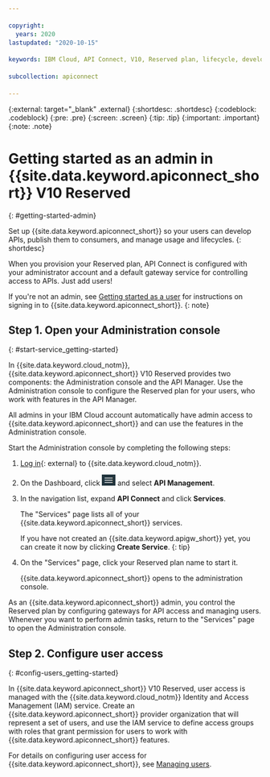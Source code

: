 ```yaml
---

copyright:
  years: 2020
lastupdated: "2020-10-15"

keywords: IBM Cloud, API Connect, V10, Reserved plan, lifecycle, develop, create, manage, API

subcollection: apiconnect

---
```


{:external: target="_blank" .external} 
{:shortdesc: .shortdesc}
{:codeblock: .codeblock}
{:pre: .pre}
{:screen: .screen}
{:tip: .tip}
{:important: .important}
{:note: .note}

# Getting started as an admin in {{site.data.keyword.apiconnect_short}} V10 Reserved
{: #getting-started-admin}

Set up {{site.data.keyword.apiconnect_short}} so your users can develop APIs, publish them to consumers, and manage usage and lifecycles. 
{: shortdesc}

When you provision your Reserved plan, API Connect is configured with your administrator account and a default gateway service for controlling access to APIs. Just add users!

If you're not an admin, see [Getting started as a user](/docs/apiconnect?topic=apiconnect-getting-started) for instructions on signing in to {{site.data.keyword.apiconnect_short}}.
{: note}


## Step 1. Open your Administration console
{: #start-service_getting-started}

In {{site.data.keyword.cloud_notm}}, {{site.data.keyword.apiconnect_short}} V10 Reserved provides two components: the Administration console and the API Manager. Use the Administration console to configure the Reserved plan for your users, who work with features in the API Manager.

All admins in your IBM Cloud account automatically have admin access to {{site.data.keyword.apiconnect_short}} and can use the features in the Administration console.

Start the Administration console by completing the following steps:

1. [Log in](https://cloud.ibm.com/login/){: external} to {{site.data.keyword.cloud_notm}}.
  
2. On the Dashboard, click ![Menu icon](images/icon_cloud_menu.png "Menu icon") and select **API Management**.

3. In the navigation list, expand **API Connect** and click **Services**.

   The "Services" page lists all of your {{site.data.keyword.apiconnect_short}} services. 
   
   If you have not created an {{site.data.keyword.apigw_short}} yet, you can create it now by clicking **Create Service**.
   {: tip}

4. On the "Services" page, click your Reserved plan name to start it.

   {{site.data.keyword.apiconnect_short}} opens to the administration console.

As an {{site.data.keyword.apiconnect_short}} admin, you control the Reserved plan by configuring gateways for API access and managing users. Whenever you want to perform admin tasks, return to the "Services" page to open the Administration console. 


## Step 2. Configure user access
{: #config-users_getting-started}

In {{site.data.keyword.apiconnect_short}} V10 Reserved, user access is managed with the {{site.data.keyword.cloud_notm}} Identity and Access Management (IAM) service. Create an {{site.data.keyword.apiconnect_short}} provider organization that will represent a set of users, and use the IAM service to define access groups with roles that grant permission for users to work with {{site.data.keyword.apiconnect_short}} features.

For details on configuring user access for {{site.data.keyword.apiconnect_short}}, see [Managing users](/docs/apiconnect?topic=apiconnect-ri-mng-users).
